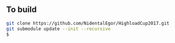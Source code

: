 ## To build

```sh
git clone https://github.com/NidentalEgor/HighloadCup2017.git
git submodule update --init --recursive
$ 
```